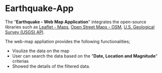 # Earthquake-App

The "**Earthquake - Web Map Application**"  integrates the open-source libraries such as [Leaflet - Maps](https://leafletjs.com/), [Open Street Maps - OSM](https://www.openstreetmap.org/), [U.S. Geological Survey (USGS) API](https://earthquake.usgs.gov/fdsnws/event/1/).

The web-map appliation provides the following functionalities;
- Visulize the data on the map
- User can search the data based on the "**Date, Location and Magnitude**" criterias
- Showed the details of the filtered data. 












